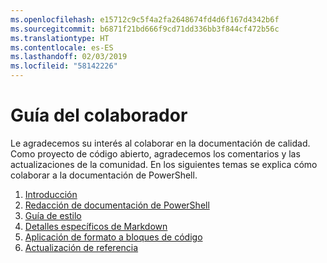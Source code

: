 ```yaml
---
ms.openlocfilehash: e15712c9c5f4a2fa2648674fd4d6f167d4342b6f
ms.sourcegitcommit: b6871f21bd666f9cd71dd336bb3f844cf472b56c
ms.translationtype: HT
ms.contentlocale: es-ES
ms.lasthandoff: 02/03/2019
ms.locfileid: "58142226"
---
```

# <a name="contributor-guide"></a>Guía del colaborador

Le agradecemos su interés al colaborar en la documentación de calidad.
Como proyecto de código abierto, agradecemos los comentarios y las actualizaciones de la comunidad.
En los siguientes temas se explica cómo colaborar a la documentación de PowerShell.

1. [Introducción](./contributing/1-GET-STARTED.md)
2. [Redacción de documentación de PowerShell](./contributing/2-WRITING.md)
3. [Guía de estilo](./contributing/3-STYLE-GUIDE.md)
4. [Detalles específicos de Markdown](./contributing/4-MARKDOWN-SPECIFICS.md)
5. [Aplicación de formato a bloques de código](./contributing/5-FORMATTING-CODE.md)
6. [Actualización de referencia](./contributing/6-UPDATING-REFERENCE.md)
